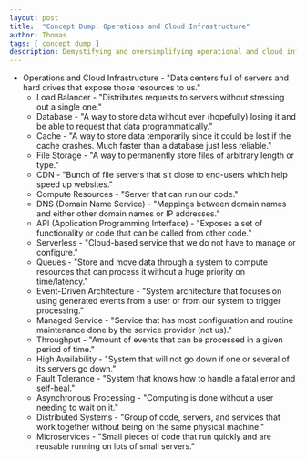 ```yaml
---
layout: post
title:  "Concept Dump: Operations and Cloud Infrastructure"
author: Thomas
tags: [ concept dump ]
description: Demystifying and oversimplifying operational and cloud infrastructure concepts and terms
---
```


- Operations and Cloud Infrastructure - "Data centers full of servers and hard drives that expose those resources to us."
  - Load Balancer - "Distributes requests to servers without stressing out a single one."
  - Database - "A way to store data without ever (hopefully) losing it and be able to request that data programmatically."
  - Cache - "A way to store data temporarily since it could be lost if the cache crashes. Much faster than a database just less reliable."
  - File Storage - "A way to permanently store files of arbitrary length or type."
  - CDN - "Bunch of file servers that sit close to end-users which help speed up websites."
  - Compute Resources - "Server that can run our code."
  - DNS (Domain Name Service) - "Mappings between domain names and either other domain names or IP addresses."
  - API (Application Programming Interface) - "Exposes a set of functionality or code that can be called from other code."
  - Serverless - "Cloud-based service that we do not have to manage or configure."
  - Queues - "Store and move data through a system to compute resources that can process it without a huge priority on time/latency."
  - Event-Driven Architecture - "System architecture that focuses on using generated events from a user or from our system to trigger processing."
  - Managed Service - "Service that has most configuration and routine maintenance done by the service provider (not us)."
  - Throughput - "Amount of events that can be processed in a given period of time."
  - High Availability - "System that will not go down if one or several of its servers go down."
  - Fault Tolerance - "System that knows how to handle a fatal error and self-heal."
  - Asynchronous Processing - "Computing is done without a user needing to wait on it."
  - Distributed Systems - "Group of code, servers, and services that work together without being on the same physical machine."
  - Microservices - "Small pieces of code that run quickly and are reusable running on lots of small servers."